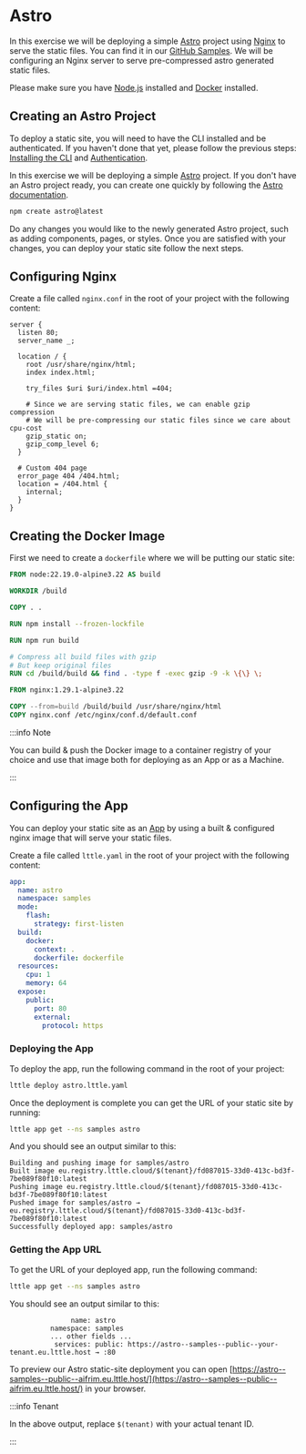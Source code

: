 # Astro

In this exercise we will be deploying a simple [Astro](https://astro.build/) project using [Nginx](https://nginx.org/) to serve the static files. You can find it in our [GitHub Samples](https://github.com/lttle-cloud/samples/tree/main/astro). We will be configuring an Nginx server to serve pre-compressed astro generated static files.

Please make sure you have [Node.js](https://nodejs.org/) installed and [Docker](https://docker.com/) installed.

## Creating an Astro Project

To deploy a static site, you will need to have the CLI installed and be authenticated. If you haven't done that yet, please follow the previous steps: [Installing the CLI](../../../getting-started/installing-the-cli.md) and [Authentication](../../../getting-started/authentication.md).

In this exercise we will be deploying a simple [Astro](https://astro.build/) project. If you don't have an Astro project ready, you can create one quickly by following the [Astro documentation](https://astro.build/docs).

```bash npm2yarn
npm create astro@latest
```

Do any changes you would like to the newly generated Astro project, such as adding components, pages, or styles. Once you are satisfied with your changes, you can deploy your static site follow the next steps.

## Configuring Nginx

Create a file called `nginx.conf` in the root of your project with the following content:

```nginx title="nginx.conf"
server {
  listen 80;
  server_name _;

  location / {
    root /usr/share/nginx/html;
    index index.html;

    try_files $uri $uri/index.html =404;

    # Since we are serving static files, we can enable gzip compression
    # We will be pre-compressing our static files since we care about cpu-cost
    gzip_static on;
    gzip_comp_level 6;
  }

  # Custom 404 page
  error_page 404 /404.html;
  location = /404.html {
    internal;
  }
}
```

## Creating the Docker Image

First we need to create a `dockerfile` where we will be putting our static site:

```Dockerfile title="dockerfile"
FROM node:22.19.0-alpine3.22 AS build

WORKDIR /build

COPY . .

RUN npm install --frozen-lockfile

RUN npm run build

# Compress all build files with gzip
# But keep original files
RUN cd /build/build && find . -type f -exec gzip -9 -k \{\} \;

FROM nginx:1.29.1-alpine3.22

COPY --from=build /build/build /usr/share/nginx/html
COPY nginx.conf /etc/nginx/conf.d/default.conf
```

:::info Note

You can build & push the Docker image to a container registry of your choice and use that image both for deploying as an App or as a Machine.

:::

## Configuring the App

You can deploy your static site as an [App](../../../resources/apps.mdx) by using a built & configured nginx image that will serve your static files.

Create a file called `lttle.yaml` in the root of your project with the following content:

```yaml title="astro.lttle.yaml"
app:
  name: astro
  namespace: samples
  mode:
    flash:
      strategy: first-listen
  build:
    docker:
      context: .
      dockerfile: dockerfile
  resources:
    cpu: 1
    memory: 64
  expose:
    public:
      port: 80
      external:
        protocol: https
```

### Deploying the App

To deploy the app, run the following command in the root of your project:

```bash
lttle deploy astro.lttle.yaml
```

Once the deployment is complete you can get the URL of your static site by running:

```bash
lttle app get --ns samples astro
```

And you should see an output similar to this:

```plaintext
Building and pushing image for samples/astro
Built image eu.registry.lttle.cloud/$(tenant}/fd087015-33d0-413c-bd3f-7be089f80f10:latest
Pushing image eu.registry.lttle.cloud/$(tenant}/fd087015-33d0-413c-bd3f-7be089f80f10:latest
Pushed image for samples/astro → eu.registry.lttle.cloud/$(tenant}/fd087015-33d0-413c-bd3f-7be089f80f10:latest
Successfully deployed app: samples/astro
```

### Getting the App URL

To get the URL of your deployed app, run the following command:

```bash
lttle app get --ns samples astro
```

You should see an output similar to this:

```plaintext
               name: astro
          namespace: samples
          ... other fields ...
           services: public: https://astro--samples--public--your-tenant.eu.lttle.host → :80
```

To preview our Astro static-site deployment you can open [https://astro--samples--public--aifrim.eu.lttle.host/](https://astro--samples--public--aifrim.eu.lttle.host/) in your browser.

:::info Tenant

In the above output, replace `$(tenant)` with your actual tenant ID.

:::
